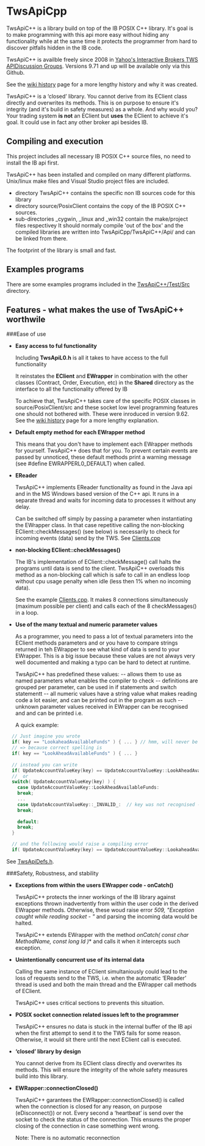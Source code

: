 # TwsApiCpp

TwsApiC++ is a library build on top of the IB POSIX C++ library. It's goal is to make programming with this api more easy without hiding any functionality while at the same time it protects the programmer from hard to discover pitfalls hidden in the IB code.

TwsApiC++ is availble freely since 2008 in [Yahoo's Interactive Brokers TWS APIDiscussion Groups](https://groups.yahoo.com/neo/groups/TWSAPI/files/C%2B%2B%20Code/TwsApiC%2B%2B%20Directory/). Versions 9.71 and up will be available only via this Github.

See the [wiki history](https://github.com/JanBoonen/TwsApiCpp/wiki/Home---History) page for a more lengthy history and why it was created.

TwsApiC++ is a ‘closed’ library. You cannot derive from its EClient class directly and overwrites its methods. This is on purpose to ensure it's integrity (and it's build in safety measures) as a whole. And why would you? Your trading system **is not** an EClient but **uses** the EClient to achieve it's goal. It could use in fact any other broker api besides IB.


## Compiling and execution
This project includes all necessary IB POSIX C++ source files, no need to install the IB api first.

TwsApiC++ has been installed and compiled on many different platforms. Unix/linux make files and Visual Studio project files are included.
* directory TwsApiC++ contains the specific non IB sources code for this library
* directory source/PosixClient contains the copy of the IB POSIX C++ sources.
* sub-directories _cygwin, _linux and _win32 contain the make/project files respectivey
It should normaly compile 'out of the box' and the compiled libraries are written into TwsApiCpp/TwsApiC++/Api/ and can be linked from there.

The footprint of the library is small and fast. 

## Examples programs
There are some examples programs included in the [TwsApiC++/Test/Src](https://github.com/JanBoonen/TwsApiCpp/tree/master/TwsApiC%2B%2B/Test/Src) directory.


## Features - what makes the use of TwsApiC++ worthwile

###Ease of use
* **Easy access to ful functionality**

  Including **TwsApiL0.h** is all it takes to have access to the full functionality

  It reinstates the **EClient** and **EWrapper** in combination with the other classes (Contract, Order, Execution, etc) in the **Shared** directory as the interface to all the functionality offered by IB
  
  To achieve that, TwsApiC++ takes care of the specific POSIX classes in source/PosixClient/src and these socket low level programming features one should not bothered with. These were inroduced in version 9.62. See the [wiki history](https://github.com/JanBoonen/TwsApiCpp/wiki/Home---History) page for a more lengthy explanation.
  
  
* **Default empty method for each EWrapper method**

  This means that you don't have to implement each EWrapper methods for yourself. TwsApiC++ does that for you. To prevent certain events are passed by unnoticed, these default methods print a warning message (see #define EWRAPPERL0_DEFAULT) when called.


* **EReader**

  TwsApiC++ implements EReader functionality as found in the Java api and in the MS Windows based version of the C++ api. It runs in a separate thread and waits for incoming data to processes it without any delay.

  Can be switched off simply by passing a parameter when instantiating the EWrapper class. In that case repetitive calling the non-blocking EClient::checkMessages() (see below) is necessarily to check for incoming events (data) send by the TWS. See [Clients.cpp](https://github.com/JanBoonen/TwsApiCpp/blob/master/TwsApiC++/Test/Src/Clients.cpp?ts=4)


* **non-blocking EClient::checkMessages()**

  The IB's implementation of EClient::checkMessage() call halts the programs until data is send to the client. TwsApiC++ overloads this method as a non-blocking call which is safe to call in an endless loop without cpu usage penalty when idle (less then 1% when no incoming data).
  
  See the example [Clients.cpp](https://github.com/JanBoonen/TwsApiCpp/blob/master/TwsApiC++/Test/Src/Clients.cpp?ts=4). It makes 8 connections simultaneously (maximum possible per client) and calls each of the 8 checkMessages() in a loop.
  
* **Use of the many textual and numeric parameter values**

  As a programmer, you need to pass a lot of textual parameters into the EClient methods parameters and or you have to compare strings returned in teh EWrapper to see what kind of data is send to your EWrapper. This is a big issue because these values are not always very well documented and making a typo can be hard to detect at runtime.

  TwsApiC++ has predefined these values:
  -- allows them to use as named parameters what enables the compiler to check
  -- definitions are grouped per parameter, can be used in if statements and switch statementt
  -- all numeric values have a string value what makes reading code a lot easier, and can be printed out in the program as such
  -- unknown parameter values received in EWrapper can be recognised and and can be printed i.e.
  
  A quick example:
```C++
  // Just imagine you wrote
  if( key == "LookaheadAvailableFunds" ) { ... } // hmm, will never be executed
  // => because correct spelling is
  if( key == "LookAheadAvailableFunds" ) { ... }
  
  // instead you can write 
  if( UpdateAccountValueKey(key) == UpdateAccountValueKey::LookAheadAvailableFunds ) { ... }
  //  or
  switch( UpdateAccountValueKey(key) ) {
    case UpdateAccountValueKey::LookAheadAvailableFunds:
    break;
    ...
    case UpdateAccountValueKey::_INVALID_:  // key was not recognised - missing - report it!!
    break;
    
    default:
    break;
  }

  // and the following would raise a compiling error
  if( UpdateAccountValueKey(key) == UpdateAccountValueKey::LookaheadAvailableFunds ) { ... }
```

  See [TwsApiDefs.h](https://github.com/JanBoonen/TwsApiCpp/blob/master/TwsApiC++/Api/TwsApiDefs.h?ts=4).


###Safety, Robustness, and stability
* **Exceptions from within the users EWrapper code - onCatch()**

  TwsApiC++ protects the inner workings of the IB library against exceptions thrown inadvertently from within the user code in the derived EWrapper methods. Otherwise, these woud raise error *509, "Exception caught while reading socket - "* and parsing the incoming data would be halted.

  TwsApiC++ extends EWrapper with the method **onCatch( const char* MethodName, const long Id )** and calls it when it intercepts such exception.


* **Unintentionally concurrent use of its internal data**

  Calling the same instance of EClient simultaniously could lead to the loss of requests send to the TWS, i.e. when the automatic ‘EReader’ thread is used and both the main thread and the EWrapper call methods of EClient.
  
  TwsApiC++ uses critical sections to prevents this situation.


* **POSIX socket connection related issues left to the programmer**

  TwsApiC++ ensures no data is stuck in the internal buffer of the IB api when the first attempt to send it to the TWS fails for some reason. Otherwise, it would sit there until the next EClient call is executed.


* **‘closed’ library by design**

  You cannot derive from its EClient class directly and overwrites its methods. This will ensure the integrity of the whole safety measures build into this library.


* **EWRapper::connectionClosed()**

  TwsApiC++ garantees the EWRapper::connectionClosed() is called when the connection is closed for any reason, on purpose (eDisconnect()) or not. Every second a ‘heartbeat’ is send over the socket to check the status of the connection. This ensures the proper closing of the connection in case something went wrong.

  Note: There is no automatic reconnection
